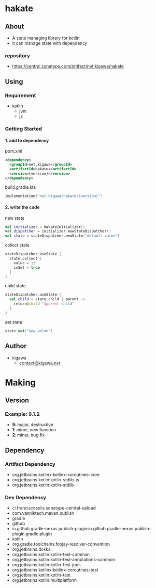 # hakate

## About

* A state managing library for kotlin
* It can manage state with dependency

### repository

* https://central.sonatype.com/artifact/net.kigawa/hakate

## Using

### Requirement

* kotlin
  * jvm
  * js

### Getting Started

#### 1. add to dependency

pom.xml

```pom.xml
<dependency>
  <groupId>net.kigawa</groupId>
  <artifactId>hakate</artifactId>
  <version>{version}</version>
</dependency>
```

build.gradle.kts

```build.gradle.kts
implementation("net.kigawa:hakate:{version}")
```

#### 2. write the code

new state
```kotlin
val initializer = HakateInitializer()
val dispatcher = initializer.newStateDispatcher()
val state = stateDispatcher.newState("default value")
```

collect state
```kotlin
stateDispatcher.useState {
  state.collect {
    value = it
    isSet = true
  }
}
```

child state
```kotlin
stateDispatcher.useState {
  val child = state.child { parent ->
    return@child "$parent-child"
  }
}
```

set state
```kotlin
state.set("new value")
```

## Author

* kigawa
    * contact@kigawa.net

# Making

## Version

### Example: 9.1.2

* **9**: major, destructive
* **1**: miner, new function
* **2**: miner, bug fix

## Dependency

### Artifact Dependency

* org.jetbrains.kotlinx:kotlinx-coroutines-core
* org.jetbrains.kotlin:kotlin-stdlib-js
* org.jetbrains.kotlin:kotlin-stdlib

### Dev Dependency

* cl.franciscosolis.sonatype-central-upload
* com.vanniktech.maven.publish
* gradle
* github
* io.github.gradle-nexus.publish-plugin:io.github.gradle-nexus.publish-plugin.gradle.plugin
* kotlin
* org.gradle.toolchains.foojay-resolver-convention
* org.jetbrains.dokka
* org.jetbrains.kotlin:kotlin-test-common
* org.jetbrains.kotlin:kotlin-test-annotations-common
* org.jetbrains.kotlin:kotlin-test-junit
* org.jetbrains.kotlinx:kotlinx-coroutines-test
* org.jetbrains.kotlin:kotlin-test
* org.jetbrains.kotlin.multiplatform
